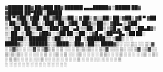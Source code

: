 









▓█████  ██▓        ██▓███   ██▓  ██████ ▄▄▄█████▓ ▒█████   ██▓    ▓█████  ██▀███   ▒█████  
▓█   ▀ ▓██▒       ▓██░  ██▒▓██▒▒██    ▒ ▓  ██▒ ▓▒▒██▒  ██▒▓██▒    ▓█   ▀ ▓██ ▒ ██▒▒██▒  ██▒
▒███   ▒██░       ▓██░ ██▓▒▒██▒░ ▓██▄   ▒ ▓██░ ▒░▒██░  ██▒▒██░    ▒███   ▓██ ░▄█ ▒▒██░  ██▒
▒▓█  ▄ ▒██░       ▒██▄█▓▒ ▒░██░  ▒   ██▒░ ▓██▓ ░ ▒██   ██░▒██░    ▒▓█  ▄ ▒██▀▀█▄  ▒██   ██░
░▒████▒░██████▒   ▒██▒ ░  ░░██░▒██████▒▒  ▒██▒ ░ ░ ████▓▒░░██████▒░▒████▒░██▓ ▒██▒░ ████▓▒░
░░ ▒░ ░░ ▒░▓  ░   ▒▓▒░ ░  ░░▓  ▒ ▒▓▒ ▒ ░  ▒ ░░   ░ ▒░▒░▒░ ░ ▒░▓  ░░░ ▒░ ░░ ▒▓ ░▒▓░░ ▒░▒░▒░ 
 ░ ░  ░░ ░ ▒  ░   ░▒ ░      ▒ ░░ ░▒  ░ ░    ░      ░ ▒ ▒░ ░ ░ ▒  ░ ░ ░  ░  ░▒ ░ ▒░  ░ ▒ ▒░ 
   ░     ░ ░      ░░        ▒ ░░  ░  ░    ░      ░ ░ ░ ▒    ░ ░      ░     ░░   ░ ░ ░ ░ ▒  
   ░  ░    ░  ░             ░        ░               ░ ░      ░  ░   ░  ░   ░         ░ ░  
                                                                                           
